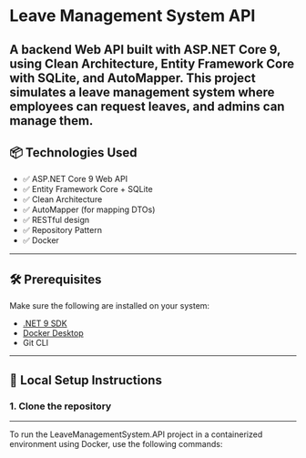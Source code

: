 # Leave Management System API

A backend Web API built with **ASP.NET Core 9**, using **Clean Architecture**, Entity Framework Core with SQLite, and AutoMapper.
This project simulates a leave management system where employees can request leaves, and admins can manage them.
---
## 📦 Technologies Used

- ✅ ASP.NET Core 9 Web API
- ✅ Entity Framework Core + SQLite
- ✅ Clean Architecture
- ✅ AutoMapper (for mapping DTOs)
- ✅ RESTful design
- ✅ Repository Pattern
- ✅ Docker


---

## 🛠️ Prerequisites

Make sure the following are installed on your system:

- [.NET 9 SDK](https://dotnet.microsoft.com/download/dotnet/9.0)
- [Docker Desktop](https://www.docker.com/products/docker-desktop)
- Git CLI
---

## 🚀 Local Setup Instructions

### 1. Clone the repository


---
To run the LeaveManagementSystem.API project in a containerized environment using Docker, use the following commands:







